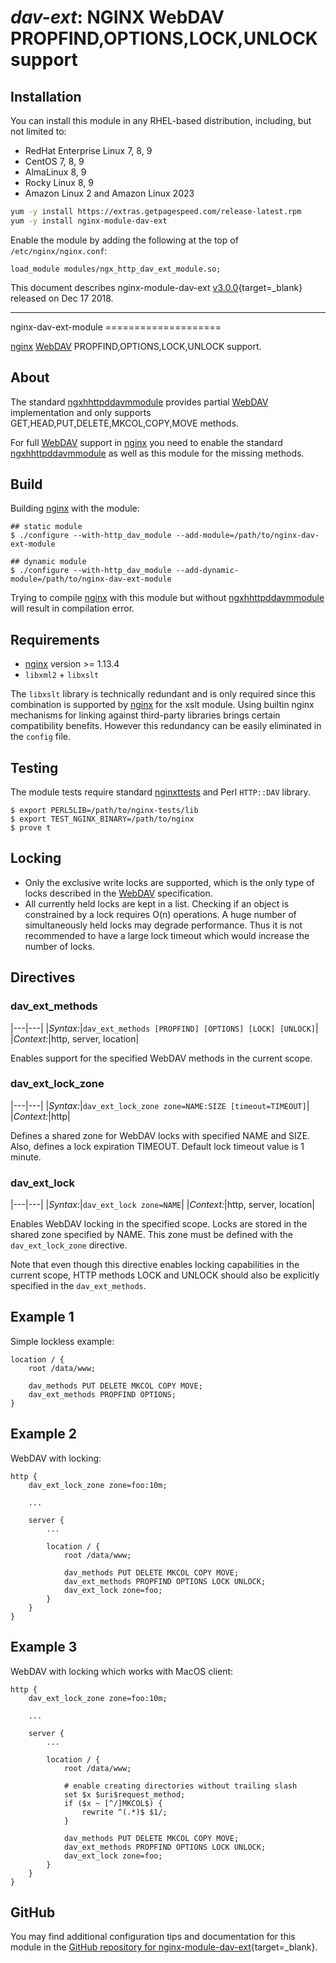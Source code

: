 # *dav-ext*: NGINX WebDAV PROPFIND,OPTIONS,LOCK,UNLOCK support


## Installation

You can install this module in any RHEL-based distribution, including, but not limited to:

* RedHat Enterprise Linux 7, 8, 9
* CentOS 7, 8, 9
* AlmaLinux 8, 9
* Rocky Linux 8, 9
* Amazon Linux 2 and Amazon Linux 2023

```bash
yum -y install https://extras.getpagespeed.com/release-latest.rpm
yum -y install nginx-module-dav-ext
```

Enable the module by adding the following at the top of `/etc/nginx/nginx.conf`:

```nginx
load_module modules/ngx_http_dav_ext_module.so;
```


This document describes nginx-module-dav-ext [v3.0.0](https://github.com/arut/nginx-dav-ext-module/releases/tag/v3.0.0){target=_blank} 
released on Dec 17 2018.

<hr />
nginx-dav-ext-module
====================

[nginx](http://nginx.org) [WebDAV](https://tools.ietf.org/html/rfc4918) PROPFIND,OPTIONS,LOCK,UNLOCK support.

About
-----

The standard [ngxhhttpddavmmodule](http://nginx.org/en/docs/http/ngx_http_dav_module.html) provides partial [WebDAV](https://tools.ietf.org/html/rfc4918) implementation and only supports GET,HEAD,PUT,DELETE,MKCOL,COPY,MOVE methods.

For full [WebDAV](https://tools.ietf.org/html/rfc4918) support in [nginx](http://nginx.org) you need to enable the standard [ngxhhttpddavmmodule](http://nginx.org/en/docs/http/ngx_http_dav_module.html) as well as this module for the missing methods.

Build
-----

Building [nginx](http://nginx.org) with the module:

``` {.sourceCode .bash}
## static module
$ ./configure --with-http_dav_module --add-module=/path/to/nginx-dav-ext-module

## dynamic module
$ ./configure --with-http_dav_module --add-dynamic-module=/path/to/nginx-dav-ext-module
```

Trying to compile [nginx](http://nginx.org) with this module but without [ngxhhttpddavmmodule](http://nginx.org/en/docs/http/ngx_http_dav_module.html) will result in compilation error.

Requirements
------------

-   [nginx](http://nginx.org) version \>= 1.13.4
-   `libxml2` + `libxslt`

The `libxslt` library is technically redundant and is only required since this combination is supported by [nginx](http://nginx.org) for the xslt module. Using builtin nginx mechanisms for linking against third-party libraries brings certain compatibility benefits. However this redundancy can be easily eliminated in the `config` file.

Testing
-------

The module tests require standard [nginxttests](http://hg.nginx.org/nginx-tests) and Perl `HTTP::DAV` library.

``` {.sourceCode .bash}
$ export PERL5LIB=/path/to/nginx-tests/lib
$ export TEST_NGINX_BINARY=/path/to/nginx
$ prove t
```

Locking
-------

-   Only the exclusive write locks are supported, which is the only type of locks described in the [WebDAV](https://tools.ietf.org/html/rfc4918) specification.
-   All currently held locks are kept in a list. Checking if an object is constrained by a lock requires O(n) operations. A huge number of simultaneously held locks may degrade performance. Thus it is not recommended to have a large lock timeout which would increase the number of locks.

Directives
----------

### dav\_ext\_methods

|---|---|
|*Syntax:*|`dav_ext_methods [PROPFIND] [OPTIONS] [LOCK] [UNLOCK]`|
|*Context:*|http, server, location|

Enables support for the specified WebDAV methods in the current scope.

### dav\_ext\_lock\_zone

|---|---|
|*Syntax:*|`dav_ext_lock_zone zone=NAME:SIZE [timeout=TIMEOUT]`|
|*Context:*|http|

Defines a shared zone for WebDAV locks with specified NAME and SIZE. Also, defines a lock expiration TIMEOUT. Default lock timeout value is 1 minute.

### dav\_ext\_lock

|---|---|
|*Syntax:*|`dav_ext_lock zone=NAME`|
|*Context:*|http, server, location|

Enables WebDAV locking in the specified scope. Locks are stored in the shared zone specified by NAME. This zone must be defined with the `dav_ext_lock_zone` directive.

Note that even though this directive enables locking capabilities in the current scope, HTTP methods LOCK and UNLOCK should also be explicitly specified in the `dav_ext_methods`.

Example 1
---------

Simple lockless example:

    location / {
        root /data/www;

        dav_methods PUT DELETE MKCOL COPY MOVE;
        dav_ext_methods PROPFIND OPTIONS;
    }

Example 2
---------

WebDAV with locking:

    http {
        dav_ext_lock_zone zone=foo:10m;

        ...

        server {
            ...

            location / {
                root /data/www;

                dav_methods PUT DELETE MKCOL COPY MOVE;
                dav_ext_methods PROPFIND OPTIONS LOCK UNLOCK;
                dav_ext_lock zone=foo;
            }
        }
    }

Example 3
---------

WebDAV with locking which works with MacOS client:

    http {
        dav_ext_lock_zone zone=foo:10m;

        ...

        server {
            ...

            location / {
                root /data/www;

                # enable creating directories without trailing slash
                set $x $uri$request_method;
                if ($x ~ [^/]MKCOL$) {
                    rewrite ^(.*)$ $1/;
                }

                dav_methods PUT DELETE MKCOL COPY MOVE;
                dav_ext_methods PROPFIND OPTIONS LOCK UNLOCK;
                dav_ext_lock zone=foo;
            }
        }
    }

## GitHub

You may find additional configuration tips and documentation for this module in the [GitHub 
repository for 
nginx-module-dav-ext](https://github.com/arut/nginx-dav-ext-module){target=_blank}.